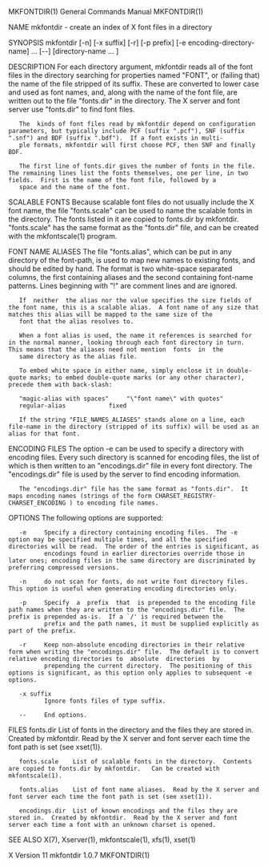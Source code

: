 MKFONTDIR(1)                                                                             General Commands Manual                                                                             MKFONTDIR(1)

NAME
       mkfontdir - create an index of X font files in a directory

SYNOPSIS
       mkfontdir [-n] [-x suffix] [-r] [-p prefix] [-e encoding-directory-name] ...  [--] [directory-name ... ]

DESCRIPTION
       For  each  directory argument, mkfontdir reads all of the font files in the directory searching for properties named "FONT", or (failing that) the name of the file stripped of its suffix.  These
       are converted to lower case and used as font names, and, along with the name of the font file, are written out to the file "fonts.dir" in the  directory.   The  X  server  and  font  server  use
       "fonts.dir" to find font files.

       The  kinds of font files read by mkfontdir depend on configuration parameters, but typically include PCF (suffix ".pcf"), SNF (suffix ".snf") and BDF (suffix ".bdf").  If a font exists in multi‐
       ple formats, mkfontdir will first choose PCF, then SNF and finally BDF.

       The first line of fonts.dir gives the number of fonts in the file.  The remaining lines list the fonts themselves, one per line, in two fields.  First is the name of the font file, followed by a
       space and the name of the font.

SCALABLE FONTS
       Because  scalable  font  files  do  not  usually  include  the  X font name, the file "fonts.scale" can be used to name the scalable fonts in the directory.  The fonts listed in it are copied to
       fonts.dir by mkfontdir.  "fonts.scale" has the same format as the "fonts.dir" file, and can be created with the mkfontscale(1) program.

FONT NAME ALIASES
       The file "fonts.alias", which can be put in any directory of the font-path, is used to map new names to existing fonts, and should be edited by hand.  The format  is  two  white-space  separated
       columns, the first containing aliases and the second containing font-name patterns.  Lines beginning with "!" are comment lines and are ignored.

       If  neither  the alias nor the value specifies the size fields of the font name, this is a scalable alias.  A font name of any size that matches this alias will be mapped to the same size of the
       font that the alias resolves to.

       When a font alias is used, the name it references is searched for in the normal manner, looking through each font directory in turn.  This means that the aliases need not mention  fonts  in  the
       same directory as the alias file.

       To embed white space in either name, simply enclose it in double-quote marks; to embed double-quote marks (or any other character), precede them with back-slash:

       "magic-alias with spaces"     "\"font name\" with quotes"
       regular-alias            fixed

       If the string "FILE_NAMES_ALIASES" stands alone on a line, each file-name in the directory (stripped of its suffix) will be used as an alias for that font.

ENCODING FILES
       The  option  -e can be used to specify a directory with encoding files.  Every such directory is scanned for encoding files, the list of which is then written to an "encodings.dir" file in every
       font directory.  The "encodings.dir" file is used by the server to find encoding information.

       The "encodings.dir" file has the same format as "fonts.dir".  It maps encoding names (strings of the form CHARSET_REGISTRY-CHARSET_ENCODING ) to encoding file names.

OPTIONS
       The following options are supported:

       -e     Specify a directory containing encoding files.  The -e option may be specified multiple times, and all the specified directories will be read.  The order of the entries is significant, as
              encodings found in earlier directories override those in later ones; encoding files in the same directory are discriminated by preferring compressed versions.

       -n     do not scan for fonts, do not write font directory files.  This option is useful when generating encoding directories only.

       -p     Specify  a  prefix  that  is prepended to the encoding file path names when they are written to the "encodings.dir" file.  The prefix is prepended as-is.  If a `/' is required between the
              prefix and the path names, it must be supplied explicitly as part of the prefix.

       -r     Keep non-absolute encoding directories in their relative form when writing the "encodings.dir" file.  The default is to convert relative encoding directories to  absolute  directories  by
              prepending the current directory.  The positioning of this options is significant, as this option only applies to subsequent -e options.

       -x suffix
              Ignore fonts files of type suffix.

       --     End options.

FILES
       fonts.dir      List of fonts in the directory and the files they are stored in.  Created by mkfontdir.  Read by the X server and font server each time the font path is set (see xset(1)).

       fonts.scale    List of scalable fonts in the directory.  Contents are copied to fonts.dir by mkfontdir.   Can be created with mkfontscale(1).

       fonts.alias    List of font name aliases.  Read by the X server and font server each time the font path is set (see xset(1)).

       encodings.dir  List of known encodings and the files they are stored in.  Created by mkfontdir.  Read by the X server and font server each time a font with an unknown charset is opened.

SEE ALSO
       X(7), Xserver(1), mkfontscale(1), xfs(1), xset(1)

X Version 11                                                                                 mkfontdir 1.0.7                                                                                 MKFONTDIR(1)

